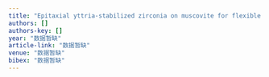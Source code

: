 ```yaml
---
title: "Epitaxial yttria-stabilized zirconia on muscovite for flexible transparent ionic conductors"
authors: []
authors-key: []
year: "数据暂缺"
article-link: "数据暂缺"
venue: "数据暂缺"
bibex: "数据暂缺"
---
```

